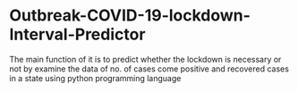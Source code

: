 # Outbreak-COVID-19-lockdown-Interval-Predictor
The main function of it is to predict whether the lockdown is necessary or not by examine the data of no. of cases come positive and recovered cases in a state using python programming language
